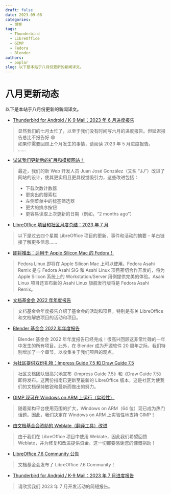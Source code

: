 ```yaml
---
draft: false 
date: 2023-09-08 
categories:
  - 博客
tags:
  - Thunderbird
  - LibreOffice
  - GIMP
  - Fedora
  - Blender
authors: 
  - poplar
slug: 以下是本站于八月份更新的新闻译文。
---
```


# 八月更新动态

以下是本站于八月份更新的新闻译文。

- [Thunderbird for Android / K-9 Mail：2023 年 6 月进度报告](./../../translation/thunderbird-2023-08-01.md)

>显然我们的七月太忙了，以至于我们没有时间写六月的进度报告。但延迟报告总比不报告好 😄  
>如果你需要回顾上个月发生的事情，请阅读 2023 年 5 月进度报告。  
>……

- [试试我们更新后的扩展和模板网站！](./../../translation/tdf-the-new-goodie-site.md/)

>最近，我们的新 Web 开发人员 Juan José González（又名 “JJ”）改进了网站的设计，使其更实用且更具视觉吸引力，这些改进包括：  
> - 下载次数计数器  
> - 更突出的搜索栏  
> - 左侧菜单中的标签筛选器  
> - 更大的排序按钮  
> - 更容易读取上次更新的日期（例如，“2 months ago”）

- [LibreOffice 项目和社区月度总结：2023 年 7 月](./../../translation/tdf-2023-07-recap.md)

> 以下是过去四个星期 LibreOffice 项目的更新、事件和活动的摘要 - 单击链接了解更多信息……

- [即将推出：适用于 Apple Silicon Mac 的 Fedora！](./../../translation/fedora-asahi-remix.md)

> Fedora Linux 即将在 Apple Silicon Mac 上可以使用。Fedora Asahi Remix 是与 Fedora Asahi SIG 和 Asahi Linux 项目密切合作开发的，将为 Apple Silicon 系统上的 Workstation/Server 用例提供完美的体验。Asahi Linux 项目还宣布新的 Asahi Linux 旗舰发行版将是 Fedora Asahi Remix。

- [文档基金会 2022 年年度报告](./../../translation/tdf-2022-annual-report.md)

> 文档基金会年度报告介绍了基金会的活动和项目，特别是有关 LibreOffice 和文档解放项目的活动和项目。

- [Blender 基金会 2022 年年度报告](./../../translation/blender-2022-annual-report.md)

> Blender 基金会 2022 年年度报告已经完成！很高兴回顾这非常忙碌的一年中发生的所有项目。此外，在 Blender 成为开源软件 20 周年之际，我们特别增加了一个章节，以收集关于我们项目的观点。

- [为社区提供双份礼物：Impress Guide 7.5 和 Draw Guide 7.5](./../../translation/tdf-draw-impress-guide-7.5.md)

> 社区文档团队很高兴地宣布《Impress Guide 7.5》和《Draw Guide 7.5》即将发布。这两份指南已更新至最新的 LibreOffice 版本，这是社区为使我们的文档保持敏锐和最新而做出的努力。

- [GIMP 现可在 Windows on ARM 上运行（实验性）](./../../translation/gimp-support-arm.md)

> 随着架构平台使用范围的扩大，Windows on ARM（64 位）现已成为热门话题。因此，我们决定在 Windows on ARM 上实验性地支持 GIMP！

- [由文档基金会资助的 Weblate（翻译工具）改进](./../../translation/tdf-weblate.md)

> 由于我们在 LibreOffice 项目中使用 Weblate，因此我们希望回馈 Weblate，并为修复和改进提供资金。这一切都要感谢您的慷慨捐助！

- [LibreOffice 7.6 Community 公告](./../../translation/tdf-libreoffice-7.6.md)

> 文档基金会发布了 LibreOffice 7.6 Community！

- [Thunderbird for Android / K-9 Mail：2023 年 7 月进度报告](./../../translation/thunderbird-2023-08-25.md)

> 请欣赏我们 2023 年 7 月开发活动的简短报告。